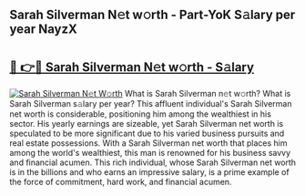 ## Sarah Silverman N𝚎t w𝚘rth - Part-YoK S𝚊lary per year NayzX

# <h2><a href="http://gc47q3.nevu.top/?p=Sarah+Silverman">🔗 👉🔴 Sarah Silverman N𝚎t w𝚘rth - S𝚊lary</a></h2>

[![Sarah Silverman N𝚎t W𝚘rth](https://i.imgur.com/Oavwk0R.jpeg)](http://gc47q3.nevu.top/?p=Sarah+Silverman)
What is Sarah Silverman n𝚎t w𝚘rth? What is Sarah Silverman s𝚊lary per year?
This affluent individual's Sarah Silverman net worth is considerable, positioning him among the wealthiest in his sector. His yearly earnings are sizeable, yet Sarah Silverman net worth is speculated to be more significant due to his varied business pursuits and real estate possessions. With a Sarah Silverman net worth that places him among the world's wealthiest, this man is renowned for his business savvy and financial acumen. This rich individual, whose Sarah Silverman net worth is in the billions and who earns an impressive salary, is a prime example of the force of commitment, hard work, and financial acumen.
